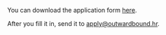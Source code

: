 You can download the application form [here](#{application_courses_path}).

After you fill it in, send it to <apply@outwardbound.hr>.
